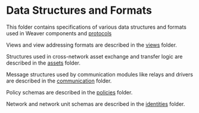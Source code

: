 <!--
 Copyright IBM Corp. All Rights Reserved.

 SPDX-License-Identifier: CC-BY-4.0
 -->
# Data Structures and Formats

This folder contains specifications of various data structures and formats used in Weaver components and [protocols](../protocols)

Views and view addressing formats are described in the [views](./views) folder.

Structures used in cross-network asset exchange and transfer logic are described in the [assets](./assets) folder.

Message structures used by communication modules like relays and drivers are described in the [communication](./communication) folder.

Policy schemas are described in the [policies](./policies) folder.

Network and network unit schemas are described in the [identities](./identities) folder.
